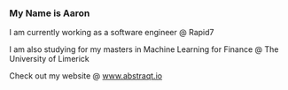 ### My Name is Aaron

I am currently working as a software engineer @ Rapid7

I am also studying for my masters in Machine Learning for Finance @ The University of Limerick

Check out my website @ www.abstraqt.io
